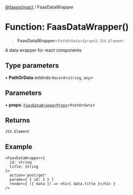 [@faasjs/react](../README.md) / FaasDataWrapper

# Function: FaasDataWrapper()

> **FaasDataWrapper**\<`PathOrData`\>(`props`): `JSX.Element`

A data wrapper for react components

## Type parameters

• **PathOrData** extends `Record`\<`string`, `any`\>

## Parameters

• **props**: [`FaasDataWrapperProps`](../type-aliases/FaasDataWrapperProps.md)\<`PathOrData`\>

## Returns

`JSX.Element`

## Example

```tsx
<FaasDataWrapper<{
  id: string
  title: string
}>
  action='post/get'
  params={ { id: 1 } }
  render={ ({ data }) => <h1>{ data.title }</h1> }
/>
```
